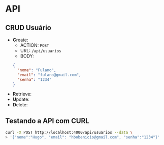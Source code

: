 # API

## CRUD Usuário

- **C**reate:
  - ACTION: `POST`
  - URL: `/api/usuarios`
  - BODY: 
  ```json
  {
    "nome": "Fulano",
    "email": "fulano@gmail.com",
    "senha": "1234"
  }
  ```
- **R**etrieve:
- **U**pdate:
- **D**elete:

## Testando a API com CURL

```bash
curl -X POST http://localhost:4000/api/usuarios --data \
> '{"nome":"Hugo", "email": "hbobenicio@gmail.com", "senha":"1234"}'
```

